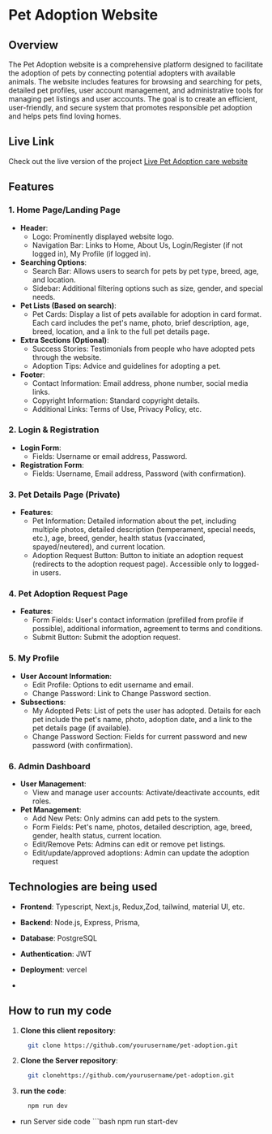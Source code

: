 # Pet Adoption Website

## Overview
The Pet Adoption website is a comprehensive platform designed to facilitate the adoption of pets by connecting potential adopters with available animals. The website includes features for browsing and searching for pets, detailed pet profiles, user account management, and administrative tools for managing pet listings and user accounts. The goal is to create an efficient, user-friendly, and secure system that promotes responsible pet adoption and helps pets find loving homes.

## Live Link
Check out the live version of the project [Live Pet Adoption care website](https://pet-adoption-care.vercel.app)

## Features

### 1. Home Page/Landing Page
- **Header**: 
  - Logo: Prominently displayed website logo.
  - Navigation Bar: Links to Home, About Us, Login/Register (if not logged in), My Profile (if logged in).
- **Searching Options**:
  - Search Bar: Allows users to search for pets by pet type, breed, age, and location.
  - Sidebar: Additional filtering options such as size, gender, and special needs.
- **Pet Lists (Based on search)**:
  - Pet Cards: Display a list of pets available for adoption in card format. Each card includes the pet's name, photo, brief description, age, breed, location, and a link to the full pet details page.
- **Extra Sections (Optional)**:
  - Success Stories: Testimonials from people who have adopted pets through the website.
  - Adoption Tips: Advice and guidelines for adopting a pet.
- **Footer**:
  - Contact Information: Email address, phone number, social media links.
  - Copyright Information: Standard copyright details.
  - Additional Links: Terms of Use, Privacy Policy, etc.

### 2. Login & Registration
- **Login Form**:
  - Fields: Username or email address, Password.
- **Registration Form**:
  - Fields: Username, Email address, Password (with confirmation).

### 3. Pet Details Page (Private)
- **Features**:
  - Pet Information: Detailed information about the pet, including multiple photos, detailed description (temperament, special needs, etc.), age, breed, gender, health status (vaccinated, spayed/neutered), and current location.
  - Adoption Request Button: Button to initiate an adoption request (redirects to the adoption request page). Accessible only to logged-in users.

### 4. Pet Adoption Request Page
- **Features**:
  - Form Fields: User's contact information (prefilled from profile if possible), additional information, agreement to terms and conditions.
  - Submit Button: Submit the adoption request.

### 5. My Profile
- **User Account Information**:
  - Edit Profile: Options to edit username and email.
  - Change Password: Link to Change Password section.
- **Subsections**:
  - My Adopted Pets: List of pets the user has adopted. Details for each pet include the pet's name, photo, adoption date, and a link to the pet details page (if available).
  - Change Password Section: Fields for current password and new password (with confirmation).

### 6. Admin Dashboard
- **User Management**:
  - View and manage user accounts: Activate/deactivate accounts, edit roles.
- **Pet Management**:
  - Add New Pets: Only admins can add pets to the system.
  - Form Fields: Pet's name, photos, detailed description, age, breed, gender, health status, current location.
  - Edit/Remove Pets: Admins can edit or remove pet listings.
  - Edit/update/approved adoptions: Admin can update the adoption request

## Technologies are being used
- **Frontend**: Typescript, Next.js, Redux,Zod, tailwind, material UI, etc.
- **Backend**: Node.js, Express, Prisma, 
- **Database**: PostgreSQL
- **Authentication**: JWT
- **Deployment**: vercel

- 
## How to run my code 
1. **Clone this client repository**:
   ```bash
     git clone https://github.com/yourusername/pet-adoption.git
   ```

1. **Clone the Server repository**:
   ```bash
     git clonehttps://github.com/yourusername/pet-adoption.git
   ```
2. **run the code**:

   ```bash
     npm run dev
   ```
- run Server side code
      ```bash
     npm run start-dev
   ```
   


